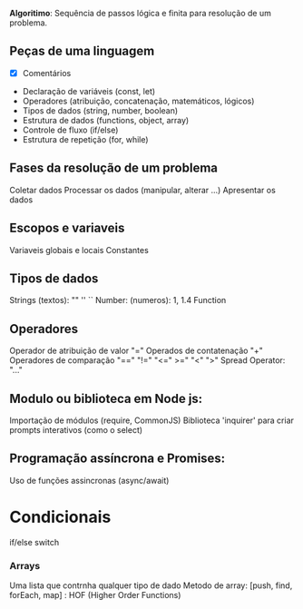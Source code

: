 **Algoritimo**: Sequência de passos lógica e finita para resolução de um problema.

## Peças de uma linguagem

-  [x] Comentários
- Declaração de variáveis (const, let)
- Operadores (atribuição, concatenação, matemáticos, lógicos)
- Tipos de dados (string, number, boolean)
- Estrutura de dados (functions, object, array)
- Controle de fluxo (if/else)
- Estrutura de repetição (for, while)

## Fases da resolução de um problema 

Coletar dados
Processar os dados (manipular, alterar ...)
Apresentar os dados

## Escopos e variaveis

Variaveis globais e locais
Constantes 

## Tipos de dados 

Strings (textos): "" '' ``
Number: (numeros): 1, 1.4
Function

## Operadores

Operador de atribuição de valor "="
Operados de contatenação "+"
Operadores de comparação "==" "!=" "<=" >=" "<" ">"
Spread Operator: "..."

## Modulo ou biblioteca em Node js:

Importação de módulos (require, CommonJS)
Biblioteca 'inquirer' para criar prompts interativos (como o select)

## Programação assíncrona e Promises:

Uso de funções assincronas (async/await)

# Condicionais 

if/else
switch

### Arrays

Uma lista que contrnha qualquer tipo de dado
Metodo de array: [push, find, forEach, map] : HOF (Higher Order Functions)
